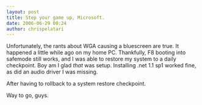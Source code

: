 ```yaml
---
layout: post
title: Step your game up, Microsoft.
date: 2006-06-29 00:24
author: chrispelatari
---
```


<p>Unfortunately, the rants about WGA causing a bluescreen are true. It happened 
a little while ago on my home PC. Thankfully, F8 booting into safemode still 
works, and I was able to restore my system to a daily checkpoint. Boy am I glad 
<em>that </em>was setup. Installing .net 1.1 sp1 worked fine, as did an audio 
driver I was missing.</p>
<p>After having to rollback to a system restore checkpoint. </p>
<p>Way to go, guys.</p>

